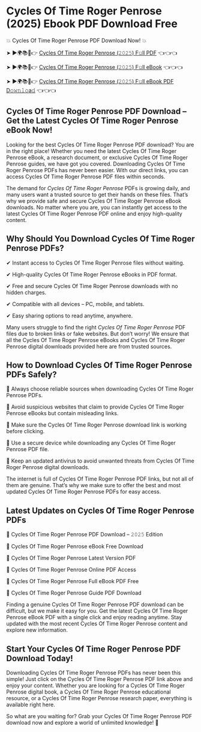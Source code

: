 # Cycles Of Time Roger Penrose (2025) Ebook PDF Download Free

💥 Cycles Of Time Roger Penrose PDF Download Now! 💥

➤ ►🌍📚📱👉 [Cycles Of Time Roger Penrose (𝟸𝟶𝟸𝟻) F𝚞ll PDF](https://getpdf.xyz/cycles-of-time-roger-penrose) 👈👈👈


➤ ►🌍📚📱👉 [Cycles Of Time Roger Penrose (𝟸𝟶𝟸𝟻) F𝚞ll eBook](https://getpdf.xyz/cycles-of-time-roger-penrose) 👈👈👈


➤ ►🌍📚📱👉 [Cycles Of Time Roger Penrose (𝟸𝟶𝟸𝟻) F𝚞ll eBook PDF D𝚘𝚠𝚗𝚕𝚘a𝚍](https://getpdf.xyz/cycles-of-time-roger-penrose) 👈👈👈


## Cycles Of Time Roger Penrose PDF Download – Get the Latest Cycles Of Time Roger Penrose eBook Now!

Looking for the best Cycles Of Time Roger Penrose PDF download? You are in the right place! Whether you need the latest Cycles Of Time Roger Penrose eBook, a research document, or exclusive Cycles Of Time Roger Penrose guides, we have got you covered. Downloading Cycles Of Time Roger Penrose PDFs has never been easier. With our direct links, you can access Cycles Of Time Roger Penrose PDF files within seconds.

The demand for *Cycles Of Time Roger Penrose* PDFs is growing daily, and many users want a trusted source to get their hands on these files. That’s why we provide safe and secure Cycles Of Time Roger Penrose eBook downloads. No matter where you are, you can instantly get access to the latest Cycles Of Time Roger Penrose PDF online and enjoy high-quality content.

## Why Should You Download Cycles Of Time Roger Penrose PDFs?

✔ Instant access to Cycles Of Time Roger Penrose files without waiting.

✔ High-quality Cycles Of Time Roger Penrose eBooks in PDF format.

✔ Free and secure Cycles Of Time Roger Penrose downloads with no hidden charges.

✔ Compatible with all devices – PC, mobile, and tablets.

✔ Easy sharing options to read anytime, anywhere.

Many users struggle to find the right *Cycles Of Time Roger Penrose* PDF files due to broken links or fake websites. But don’t worry! We ensure that all the Cycles Of Time Roger Penrose eBooks and Cycles Of Time Roger Penrose digital downloads provided here are from trusted sources.

## How to Download Cycles Of Time Roger Penrose PDFs Safely?

📌 Always choose reliable sources when downloading Cycles Of Time Roger Penrose PDFs.

📌 Avoid suspicious websites that claim to provide Cycles Of Time Roger Penrose eBooks but contain misleading links.

📌 Make sure the Cycles Of Time Roger Penrose download link is working before clicking.

📌 Use a secure device while downloading any Cycles Of Time Roger Penrose PDF file.

📌 Keep an updated antivirus to avoid unwanted threats from Cycles Of Time Roger Penrose digital downloads.

The internet is full of Cycles Of Time Roger Penrose PDF links, but not all of them are genuine. That’s why we make sure to offer the best and most updated Cycles Of Time Roger Penrose PDFs for easy access.

## Latest Updates on Cycles Of Time Roger Penrose PDFs

🔹 Cycles Of Time Roger Penrose PDF Download – 𝟸𝟶𝟸𝟻 Edition

🔹 Cycles Of Time Roger Penrose eBook Free Download

🔹 Cycles Of Time Roger Penrose Latest Version PDF

🔹 Cycles Of Time Roger Penrose Online PDF Access

🔹 Cycles Of Time Roger Penrose Full eBook PDF Free

🔹 Cycles Of Time Roger Penrose Guide PDF Download

Finding a genuine Cycles Of Time Roger Penrose PDF download can be difficult, but we make it easy for you. Get the latest Cycles Of Time Roger Penrose eBook PDF with a single click and enjoy reading anytime. Stay updated with the most recent Cycles Of Time Roger Penrose content and explore new information.

## Start Your Cycles Of Time Roger Penrose PDF Download Today!

Downloading Cycles Of Time Roger Penrose PDFs has never been this simple! Just click on the Cycles Of Time Roger Penrose PDF link above and enjoy your content. Whether you are looking for a Cycles Of Time Roger Penrose digital book, a Cycles Of Time Roger Penrose educational resource, or a Cycles Of Time Roger Penrose research paper, everything is available right here.

So what are you waiting for? Grab your Cycles Of Time Roger Penrose PDF download now and explore a world of unlimited knowledge! 🚀